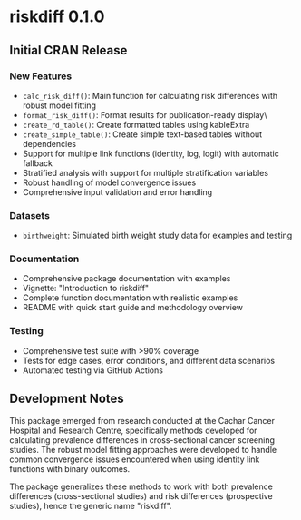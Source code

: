 # riskdiff 0.1.0

## Initial CRAN Release

### New Features

-   `calc_risk_diff()`: Main function for calculating risk differences with robust model fitting
-   `format_risk_diff()`: Format results for publication-ready display\
-   `create_rd_table()`: Create formatted tables using kableExtra
-   `create_simple_table()`: Create simple text-based tables without dependencies
-   Support for multiple link functions (identity, log, logit) with automatic fallback
-   Stratified analysis with support for multiple stratification variables
-   Robust handling of model convergence issues
-   Comprehensive input validation and error handling

### Datasets

-   `birthweight`: Simulated birth weight study data for examples and testing

### Documentation

-   Comprehensive package documentation with examples
-   Vignette: "Introduction to riskdiff"
-   Complete function documentation with realistic examples
-   README with quick start guide and methodology overview

### Testing

-   Comprehensive test suite with \>90% coverage
-   Tests for edge cases, error conditions, and different data scenarios
-   Automated testing via GitHub Actions

## Development Notes

This package emerged from research conducted at the Cachar Cancer Hospital and Research Centre, specifically methods developed for calculating prevalence differences in cross-sectional cancer screening studies. The robust model fitting approaches were developed to handle common convergence issues encountered when using identity link functions with binary outcomes.

The package generalizes these methods to work with both prevalence differences (cross-sectional studies) and risk differences (prospective studies), hence the generic name "riskdiff".
